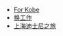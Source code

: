 - [For Kobe](./2020-02-01-for-kobe.md)
- [换工作](./2025-07-19-alpenliebe.md)
- [上海迪士尼之旅](./2025-07-28-butterfinger.md)